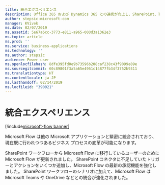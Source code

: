 ```yaml
---
title: 統合エクスペリエンス
description: Office 365 および Dynamics 365 との連携が向上し、SharePoint、Teams、Excel などに統合エクスペリエンスが提供されます。
author: stepsic-microsoft-com
manager: KVivek
ms.date: 02/07/2019
ms.assetid: 5e67a6cc-3773-e811-a965-000d3a1362e3
ms.topic: article
ms.prod: ''
ms.service: business-applications
ms.technology: ''
ms.author: stepsic
audience: Power user
ms.openlocfilehash: 8dfe395fd0e9b73596b208caf238c43f9099e89e
ms.sourcegitcommit: 60c89801f3a5a65e4961c14877fb34f3752b9311
ms.translationtype: HT
ms.contentlocale: ja-JP
ms.lasthandoff: 02/14/2019
ms.locfileid: "390921"
---
```

# <a name="integrated-experiences"></a>統合エクスペリエンス


[!include[microsoft-flow banner](../includes/microsoft-flow.md)]

Microsoft Flow は他の Microsoft アプリケーションと緊密に統合されており、現在既に行われつつあるビジネス プロセスの変革が可能になります。

SharePoint ワークフローから Microsoft Flow に移行しているユーザーのために Microsoft Flow が更新されました。 SharePoint コネクタに不足していたトリガーとアクションをいくつか追加し、Microsoft Flow の最新の承認機能を強化しました。 SharePoint ワークフローのシナリオに加えて、Microsoft Flow は Microsoft Teams や OneDrive などとの統合が強化されました。